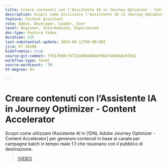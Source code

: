 ```yaml
---
title: Creare contenuti con l’Assistente IA in Journey Optimizer - Content Accelerator
description: Scopri come utilizzare l’Assistente IA in Journey Optimizer - Content Accelerator per generare contenuti in base al canale per campagne batch in tempo reale 1:1 che risuonano con il pubblico di destinazione.
feature: Content Assistant
role: Admin, Developer, Leader, User
level: Beginner, Intermediate, Experienced
doc-type: Feature Video
duration: 235
last-substantial-update: 2024-09-11T00:00:00Z
jira: KT-16190
hidefromtoc: true
source-git-commit: ff817698cf4722d408440e6f86af4466b8e97b61
workflow-type: tm+mt
source-wordcount: '78'
ht-degree: 0%

---
```



# Creare contenuti con l’Assistente IA in Journey Optimizer - Content Accelerator

Scopri come utilizzare l’Assistente AI in [!DNL Adobe Journey Optimizer - Content Accelerator] per generare contenuti in base al canale per campagne batch in tempo reale 1:1 che risuonano con il pubblico di destinazione.

>[!VIDEO](https://video.tv.adobe.com/v/3433552/?learn=on)

